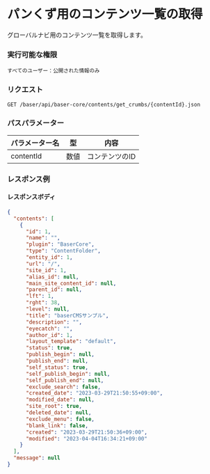 # パンくず用のコンテンツ一覧の取得

グローバルナビ用のコンテンツ一覧を取得します。

### 実行可能な権限
```
すべてのユーザー：公開された情報のみ
```

### リクエスト
```
GET /baser/api/baser-core/contents/get_crumbs/{contentId}.json
```
### パスパラメーター

| パラメーター名         | 型   | 内容            |
|-----------------|-----|---------------|
| contentId | 数値  | コンテンツのID |

### レスポンス例
#### レスポンスボディ
```json
{
  "contents": [
    {
      "id": 1,
      "name": "",
      "plugin": "BaserCore",
      "type": "ContentFolder",
      "entity_id": 1,
      "url": "/",
      "site_id": 1,
      "alias_id": null,
      "main_site_content_id": null,
      "parent_id": null,
      "lft": 1,
      "rght": 38,
      "level": null,
      "title": "baserCMSサンプル",
      "description": "",
      "eyecatch": "",
      "author_id": 1,
      "layout_template": "default",
      "status": true,
      "publish_begin": null,
      "publish_end": null,
      "self_status": true,
      "self_publish_begin": null,
      "self_publish_end": null,
      "exclude_search": false,
      "created_date": "2023-03-29T21:50:55+09:00",
      "modified_date": null,
      "site_root": true,
      "deleted_date": null,
      "exclude_menu": false,
      "blank_link": false,
      "created": "2023-03-29T21:50:36+09:00",
      "modified": "2023-04-04T16:34:21+09:00"
    }
  ],
  "message": null
}
```
